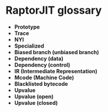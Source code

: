 # RaptorJIT glossary

- **Prototype**
- **Trace**
- **NYI**
- **Specialized**
- **Biased branch (unbiased branch)**
- **Dependency (data)**
- **Dependency (control)**
- **IR (Intermediate Representation)**
- **Mcode (Machine Code)**
- **Blacklisted bytecode**
- **Upvalue**
- **Upvalue (open)**
- **Upvalue (closed)**

